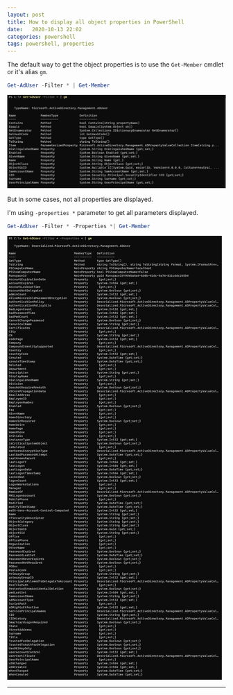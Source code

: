 ```yaml
---
layout: post
title: How to display all object properties in PowerShell
date:   2020-10-13 22:02
categories: powershell
tags: powershell, properties
---
```


The default way to get the object properties is to use the `Get-Member` cmdlet or it's alias `gm`.

```powershell
Get-AdUser -Filter * | Get-Member
```

![Get-Member](assets/2020-10-13-display-pwsh-properties/gm.png)

But in some cases, not all properties are displayed.

I'm using  `-properties *` parameter to get all parameters displayed.

```powershell
Get-AdUser -Filter * -Properties *| Get-Member
```
![With '-Properties *' parameter](/assets/2020-10-13-display-pwsh-properties/properties-gm.png)

---
